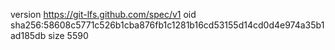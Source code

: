 version https://git-lfs.github.com/spec/v1
oid sha256:58608c5771c526b1cba876fb1c1281b16cd53155d14cd0d4e974a35b1ad185db
size 5590
